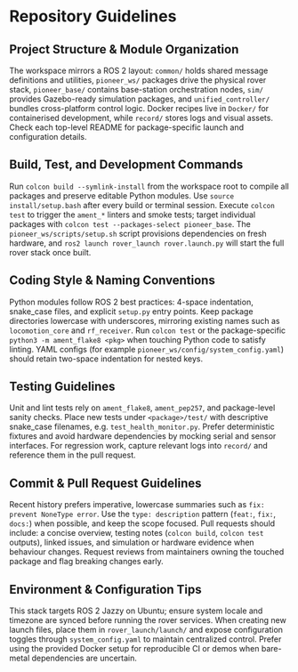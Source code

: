# Repository Guidelines

## Project Structure & Module Organization
The workspace mirrors a ROS 2 layout: `common/` holds shared message definitions and utilities, `pioneer_ws/` packages drive the physical rover stack, `pioneer_base/` contains base-station orchestration nodes, `sim/` provides Gazebo-ready simulation packages, and `unified_controller/` bundles cross-platform control logic. Docker recipes live in `Docker/` for containerised development, while `record/` stores logs and visual assets. Check each top-level README for package-specific launch and configuration details.

## Build, Test, and Development Commands
Run `colcon build --symlink-install` from the workspace root to compile all packages and preserve editable Python modules. Use `source install/setup.bash` after every build or terminal session. Execute `colcon test` to trigger the `ament_*` linters and smoke tests; target individual packages with `colcon test --packages-select pioneer_base`. The `pioneer_ws/scripts/setup.sh` script provisions dependencies on fresh hardware, and `ros2 launch rover_launch rover.launch.py` will start the full rover stack once built.

## Coding Style & Naming Conventions
Python modules follow ROS 2 best practices: 4-space indentation, snake_case files, and explicit `setup.py` entry points. Keep package directories lowercase with underscores, mirroring existing names such as `locomotion_core` and `rf_receiver`. Run `colcon test` or the package-specific `python3 -m ament_flake8 <pkg>` when touching Python code to satisfy linting. YAML configs (for example `pioneer_ws/config/system_config.yaml`) should retain two-space indentation for nested keys.

## Testing Guidelines
Unit and lint tests rely on `ament_flake8`, `ament_pep257`, and package-level sanity checks. Place new tests under `<package>/test/` with descriptive snake_case filenames, e.g. `test_health_monitor.py`. Prefer deterministic fixtures and avoid hardware dependencies by mocking serial and sensor interfaces. For regression work, capture relevant logs into `record/` and reference them in the pull request.

## Commit & Pull Request Guidelines
Recent history prefers imperative, lowercase summaries such as `fix: prevent NoneType error`. Use the `type: description` pattern (`feat:`, `fix:`, `docs:`) when possible, and keep the scope focused. Pull requests should include: a concise overview, testing notes (`colcon build`, `colcon test` outputs), linked issues, and simulation or hardware evidence when behaviour changes. Request reviews from maintainers owning the touched package and flag breaking changes early.

## Environment & Configuration Tips
This stack targets ROS 2 Jazzy on Ubuntu; ensure system locale and timezone are synced before running the rover services. When creating new launch files, place them in `rover_launch/launch/` and expose configuration toggles through `system_config.yaml` to maintain centralized control. Prefer using the provided Docker setup for reproducible CI or demos when bare-metal dependencies are uncertain.
